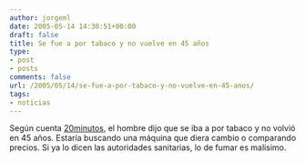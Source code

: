 ```yaml
---
author: jorgeml
date: 2005-05-14 14:30:51+00:00
draft: false
title: Se fue a por tabaco y no vuelve en 45 años
type: 
- post
- posts
comments: false
url: /2005/05/14/se-fue-a-por-tabaco-y-no-vuelve-en-45-anos/
tags:
- noticias
---
```


Según cuenta [20minutos](http://www.20minutos.es/noticia/23711/0/hombre/desaparecido/tabaco/), el hombre dijo que se iba a por tabaco y no volvió en 45 años. Estaría buscando una máquina que diera cambio o comparando precios. Si ya lo dicen las autoridades sanitarias, lo de fumar es malísimo.
